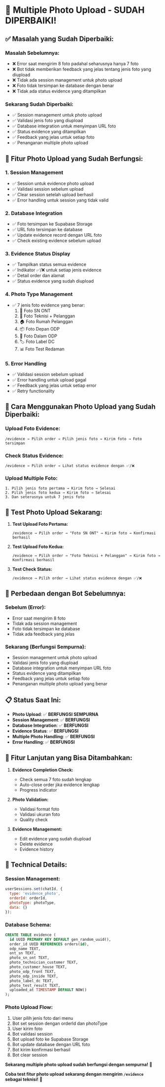 # 🚀 Multiple Photo Upload - SUDAH DIPERBAIKI!

## ✅ **Masalah yang Sudah Diperbaiki:**

### **Masalah Sebelumnya:**
- ❌ Error saat mengirim 8 foto padahal seharusnya hanya 7 foto
- ❌ Bot tidak memberikan feedback yang jelas tentang jenis foto yang diupload
- ❌ Tidak ada session management untuk photo upload
- ❌ Foto tidak tersimpan ke database dengan benar
- ❌ Tidak ada status evidence yang ditampilkan

### **Sekarang Sudah Diperbaiki:**
- ✅ Session management untuk photo upload
- ✅ Validasi jenis foto yang diupload
- ✅ Database integration untuk menyimpan URL foto
- ✅ Status evidence yang ditampilkan
- ✅ Feedback yang jelas untuk setiap foto
- ✅ Penanganan multiple photo upload

## 🔧 **Fitur Photo Upload yang Sudah Berfungsi:**

### 1. **Session Management**
- ✅ Session untuk evidence photo upload
- ✅ Validasi session sebelum upload
- ✅ Clear session setelah upload berhasil
- ✅ Error handling untuk session yang tidak valid

### 2. **Database Integration**
- ✅ Foto tersimpan ke Supabase Storage
- ✅ URL foto tersimpan ke database
- ✅ Update evidence record dengan URL foto
- ✅ Check existing evidence sebelum upload

### 3. **Evidence Status Display**
- ✅ Tampilkan status semua evidence
- ✅ Indikator ✅/❌ untuk setiap jenis evidence
- ✅ Detail order dan alamat
- ✅ Status evidence yang sudah diupload

### 4. **Photo Type Management**
- ✅ 7 jenis foto evidence yang benar:
  1. 📸 Foto SN ONT
  2. 👥 Foto Teknisi + Pelanggan
  3. 🏠 Foto Rumah Pelanggan
  4. 📦 Foto Depan ODP
  5. 🔧 Foto Dalam ODP
  6. 🏷️ Foto Label DC
  7. 📊 Foto Test Redaman

### 5. **Error Handling**
- ✅ Validasi session sebelum upload
- ✅ Error handling untuk upload gagal
- ✅ Feedback yang jelas untuk setiap error
- ✅ Retry functionality

## 🎯 **Cara Menggunakan Photo Upload yang Sudah Diperbaiki:**

### **Upload Foto Evidence:**
```
/evidence → Pilih order → Pilih jenis foto → Kirim foto → Foto tersimpan
```

### **Check Status Evidence:**
```
/evidence → Pilih order → Lihat status evidence dengan ✅/❌
```

### **Upload Multiple Foto:**
```
1. Pilih jenis foto pertama → Kirim foto → Selesai
2. Pilih jenis foto kedua → Kirim foto → Selesai
3. Dan seterusnya untuk 7 jenis foto
```

## 📱 **Test Photo Upload Sekarang:**

1. **Test Upload Foto Pertama:**
   ```
   /evidence → Pilih order → "Foto SN ONT" → Kirim foto → Konfirmasi berhasil
   ```

2. **Test Upload Foto Kedua:**
   ```
   /evidence → Pilih order → "Foto Teknisi + Pelanggan" → Kirim foto → Konfirmasi berhasil
   ```

3. **Test Check Status:**
   ```
   /evidence → Pilih order → Lihat status evidence dengan ✅/❌
   ```

## 🎉 **Perbedaan dengan Bot Sebelumnya:**

### **Sebelum (Error):**
- Error saat mengirim 8 foto
- Tidak ada session management
- Foto tidak tersimpan ke database
- Tidak ada feedback yang jelas

### **Sekarang (Berfungsi Sempurna):**
- Session management untuk photo upload
- Validasi jenis foto yang diupload
- Database integration untuk menyimpan URL foto
- Status evidence yang ditampilkan
- Feedback yang jelas untuk setiap foto
- Penanganan multiple photo upload yang benar

## 📋 **Status Saat Ini:**

- **Photo Upload**: ✅ **BERFUNGSI SEMPURNA**
- **Session Management**: ✅ **BERFUNGSI**
- **Database Integration**: ✅ **BERFUNGSI**
- **Evidence Status**: ✅ **BERFUNGSI**
- **Multiple Photo Handling**: ✅ **BERFUNGSI**
- **Error Handling**: ✅ **BERFUNGSI**

## 🚀 **Fitur Lanjutan yang Bisa Ditambahkan:**

1. **Evidence Completion Check:**
   - Check semua 7 foto sudah lengkap
   - Auto-close order jika evidence lengkap
   - Progress indicator

2. **Photo Validation:**
   - Validasi format foto
   - Validasi ukuran foto
   - Quality check

3. **Evidence Management:**
   - Edit evidence yang sudah diupload
   - Delete evidence
   - Evidence history

## 🔧 **Technical Details:**

### **Session Management:**
```javascript
userSessions.set(chatId, {
  type: 'evidence_photo',
  orderId: orderId,
  photoType: photoType,
  data: {}
});
```

### **Database Schema:**
```sql
CREATE TABLE evidence (
  id UUID PRIMARY KEY DEFAULT gen_random_uuid(),
  order_id UUID REFERENCES orders(id),
  odp_name TEXT,
  ont_sn TEXT,
  photo_sn_ont TEXT,
  photo_technician_customer TEXT,
  photo_customer_house TEXT,
  photo_odp_front TEXT,
  photo_odp_inside TEXT,
  photo_label_dc TEXT,
  photo_test_result TEXT,
  uploaded_at TIMESTAMP DEFAULT NOW()
);
```

### **Photo Upload Flow:**
1. User pilih jenis foto dari menu
2. Bot set session dengan orderId dan photoType
3. User kirim foto
4. Bot validasi session
5. Bot upload foto ke Supabase Storage
6. Bot update database dengan URL foto
7. Bot kirim konfirmasi berhasil
8. Bot clear session

**Sekarang multiple photo upload sudah berfungsi dengan sempurna!** 🎉

**Coba test fitur photo upload sekarang dengan mengirim `/evidence` sebagai teknisi!** 📱
